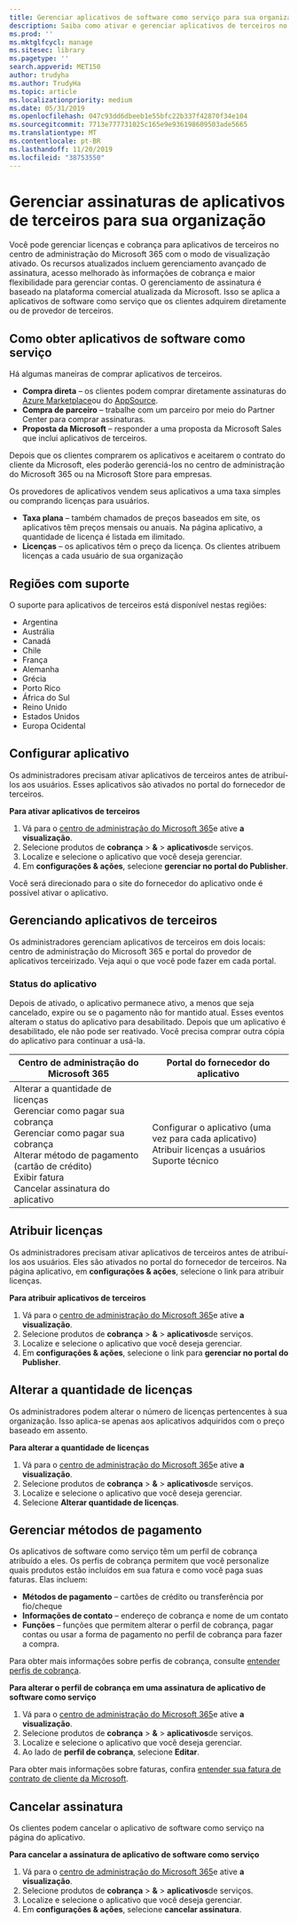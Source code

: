 ```yaml
---
title: Gerenciar aplicativos de software como serviço para sua organização
description: Saiba como ativar e gerenciar aplicativos de terceiros no centro de administração do Microsoft 365
ms.prod: ''
ms.mktglfcycl: manage
ms.sitesec: library
ms.pagetype: ''
search.appverid: MET150
author: trudyha
ms.author: TrudyHa
ms.topic: article
ms.localizationpriority: medium
ms.date: 05/31/2019
ms.openlocfilehash: 047c93dd6dbeeb1e55bfc22b337f42870f34e104
ms.sourcegitcommit: 7713e777731025c165e9e936198609503ade5665
ms.translationtype: MT
ms.contentlocale: pt-BR
ms.lasthandoff: 11/20/2019
ms.locfileid: "38753550"
---
```

# <a name="manage-third-party-app-subscriptions-for-your-organization"></a>Gerenciar assinaturas de aplicativos de terceiros para sua organização

Você pode gerenciar licenças e cobrança para aplicativos de terceiros no centro de administração do Microsoft 365 com o modo de visualização ativado. Os recursos atualizados incluem gerenciamento avançado de assinatura, acesso melhorado às informações de cobrança e maior flexibilidade para gerenciar contas. O gerenciamento de assinatura é baseado na plataforma comercial atualizada da Microsoft. Isso se aplica a aplicativos de software como serviço que os clientes adquirem diretamente ou de provedor de terceiros.

## <a name="how-to-get-software-as-a-service-apps"></a>Como obter aplicativos de software como serviço
Há algumas maneiras de comprar aplicativos de terceiros.
- **Compra direta** – os clientes podem comprar diretamente assinaturas do [Azure Marketplace](https://azuremarketplace.microsoft.com/marketplace/)ou do [AppSource](https://www.appsource.com/). 
- **Compra de parceiro** – trabalhe com um parceiro por meio do Partner Center para comprar assinaturas. 
- **Proposta da Microsoft** – responder a uma proposta da Microsoft Sales que inclui aplicativos de terceiros. 

Depois que os clientes comprarem os aplicativos e aceitarem o contrato do cliente da Microsoft, eles poderão gerenciá-los no centro de administração do Microsoft 365 ou na Microsoft Store para empresas.

Os provedores de aplicativos vendem seus aplicativos a uma taxa simples ou comprando licenças para usuários. 
- **Taxa plana** – também chamados de preços baseados em site, os aplicativos têm preços mensais ou anuais. Na página aplicativo, a quantidade de licença é listada em ilimitado. 
- **Licenças** – os aplicativos têm o preço da licença. Os clientes atribuem licenças a cada usuário de sua organização

## <a name="supported-regions"></a>Regiões com suporte
O suporte para aplicativos de terceiros está disponível nestas regiões:
- Argentina
- Austrália
- Canadá
- Chile
- França
- Alemanha
- Grécia
- Porto Rico
- África do Sul
- Reino Unido
- Estados Unidos
- Europa Ocidental

## <a name="set-up-app"></a>Configurar aplicativo
Os administradores precisam ativar aplicativos de terceiros antes de atribuí-los aos usuários. Esses aplicativos são ativados no portal do fornecedor de terceiros. 

**Para ativar aplicativos de terceiros**
1. Vá para o [centro de administração do Microsoft 365](https://go.microsoft.com/fwlink/p/?linkid=837890)e ative **a visualização**.
2. Selecione produtos de **cobrança** > **&** > **aplicativos**de serviços.
3. Localize e selecione o aplicativo que você deseja gerenciar. 
4. Em **configurações & ações**, selecione **gerenciar no portal do Publisher**. 

Você será direcionado para o site do fornecedor do aplicativo onde é possível ativar o aplicativo. 

## <a name="managing-third-party-apps"></a>Gerenciando aplicativos de terceiros
Os administradores gerenciam aplicativos de terceiros em dois locais: centro de administração do Microsoft 365 e portal do provedor de aplicativos terceirizado. Veja aqui o que você pode fazer em cada portal.

### <a name="app-status"></a>Status do aplicativo
Depois de ativado, o aplicativo permanece ativo, a menos que seja cancelado, expire ou se o pagamento não for mantido atual. Esses eventos alteram o status do aplicativo para desabilitado. Depois que um aplicativo é desabilitado, ele não pode ser reativado. Você precisa comprar outra cópia do aplicativo para continuar a usá-la.

| Centro de administração do Microsoft 365 | Portal do fornecedor do aplicativo |
| --- | --- |
| Alterar a quantidade de licenças <br> Gerenciar como pagar sua cobrança <br> Gerenciar como pagar sua cobrança <br> Alterar método de pagamento (cartão de crédito) <br> Exibir fatura <br> Cancelar assinatura do aplicativo | Configurar o aplicativo (uma vez para cada aplicativo) <br> Atribuir licenças a usuários <br> Suporte técnico |

## <a name="assign-licenses"></a>Atribuir licenças
Os administradores precisam ativar aplicativos de terceiros antes de atribuí-los aos usuários. Eles são ativados no portal do fornecedor de terceiros. Na página aplicativo, em **configurações & ações**, selecione o link para atribuir licenças.

**Para atribuir aplicativos de terceiros**

1. Vá para o [centro de administração do Microsoft 365](https://go.microsoft.com/fwlink/p/?linkid=837890)e ative **a visualização**.
2. Selecione produtos de **cobrança** > **&** > **aplicativos**de serviços.
3. Localize e selecione o aplicativo que você deseja gerenciar. 
4. Em **configurações & ações**, selecione o link para **gerenciar no portal do Publisher**. 
 
## <a name="change-license-quantity"></a>Alterar a quantidade de licenças
Os administradores podem alterar o número de licenças pertencentes à sua organização. Isso aplica-se apenas aos aplicativos adquiridos com o preço baseado em assento.

**Para alterar a quantidade de licenças**

1. Vá para o [centro de administração do Microsoft 365](https://go.microsoft.com/fwlink/p/?linkid=837890)e ative **a visualização**.
2. Selecione produtos de **cobrança** > **&** > **aplicativos**de serviços.
3. Localize e selecione o aplicativo que você deseja gerenciar. 
4. Selecione **Alterar quantidade de licenças**. 

## <a name="manage-payment-methods"></a>Gerenciar métodos de pagamento
Os aplicativos de software como serviço têm um perfil de cobrança atribuído a eles. Os perfis de cobrança permitem que você personalize quais produtos estão incluídos em sua fatura e como você paga suas faturas. Elas incluem:

- **Métodos de pagamento** – cartões de crédito ou transferência por fio/cheque
- **Informações de contato** – endereço de cobrança e nome de um contato
- **Funções** – funções que permitem alterar o perfil de cobrança, pagar contas ou usar a forma de pagamento no perfil de cobrança para fazer a compra. 

Para obter mais informações sobre perfis de cobrança, consulte [entender perfis de cobrança](https://docs.microsoft.com/microsoft-store/billing-profile). 

**Para alterar o perfil de cobrança em uma assinatura de aplicativo de software como serviço**

1. Vá para o [centro de administração do Microsoft 365](https://go.microsoft.com/fwlink/p/?linkid=837890)e ative **a visualização**.
2. Selecione produtos de **cobrança** > **&** > **aplicativos**de serviços.
3. Localize e selecione o aplicativo que você deseja gerenciar. 
4. Ao lado de **perfil de cobrança**, selecione **Editar**.

Para obter mais informações sobre faturas, confira [entender sua fatura de contrato de cliente da Microsoft](https://docs.microsoft.com/microsoft-store/billing-understand-your-invoice-msfb).

## <a name="cancel-subscription"></a>Cancelar assinatura
Os clientes podem cancelar o aplicativo de software como serviço na página do aplicativo. 

**Para cancelar a assinatura de aplicativo de software como serviço**

1. Vá para o [centro de administração do Microsoft 365](https://go.microsoft.com/fwlink/p/?linkid=837890)e ative **a visualização**.
2. Selecione produtos de **cobrança** > **&** > **aplicativos**de serviços.
3. Localize e selecione o aplicativo que você deseja gerenciar. 
4. Em **configurações & ações**, selecione **cancelar assinatura**.